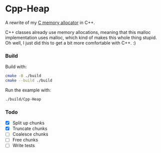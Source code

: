 # Cpp-Heap

A rewrite of my [C memory allocator](https://github.com/Anthony-de-cruz/C-Heap/tree/main) in C++.

C++ classes already use memory allocations, meaning that this malloc implementation uses malloc, which kind of makes this whole thing stupid. Oh well, I just did this to get a bit more comfortable with C++. :)

### Build

Build with:

```sh
cmake -B ./build
cmake --build ./build
```

Run the example with:

```sh
./build/Cpp-Heap
```

### Todo

- [x] Split up chunks
- [x] Truncate chunks
- [ ] Coalesce chunks
- [ ] Free chunks
- [ ] Write tests
